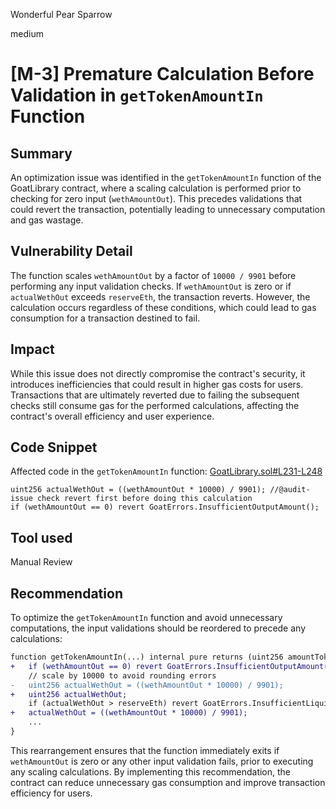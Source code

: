 Wonderful Pear Sparrow

medium

# [M-3]  Premature Calculation Before Validation in `getTokenAmountIn` Function

## Summary
An optimization issue was identified in the `getTokenAmountIn` function of the GoatLibrary contract, where a scaling calculation is performed prior to checking for zero input (`wethAmountOut`). This precedes validations that could revert the transaction, potentially leading to unnecessary computation and gas wastage.

## Vulnerability Detail
The function scales `wethAmountOut` by a factor of `10000 / 9901` before performing any input validation checks. If `wethAmountOut` is zero or if `actualWethOut` exceeds `reserveEth`, the transaction reverts. However, the calculation occurs regardless of these conditions, which could lead to gas consumption for a transaction destined to fail.

## Impact
While this issue does not directly compromise the contract's security, it introduces inefficiencies that could result in higher gas costs for users. Transactions that are ultimately reverted due to failing the subsequent checks still consume gas for the performed calculations, affecting the contract's overall efficiency and user experience.

## Code Snippet
Affected code in the `getTokenAmountIn` function: [GoatLibrary.sol#L231-L248](https://github.com/sherlock-audit/2024-03-goat-trading/blob/main/goat-trading/contracts/library/GoatLibrary.sol#L231-L232)
```solidity
uint256 actualWethOut = ((wethAmountOut * 10000) / 9901); //@audit-issue check revert first before doing this calculation
if (wethAmountOut == 0) revert GoatErrors.InsufficientOutputAmount();
```

## Tool used
Manual Review

## Recommendation
To optimize the `getTokenAmountIn` function and avoid unnecessary computations, the input validations should be reordered to precede any calculations:
```diff
function getTokenAmountIn(...) internal pure returns (uint256 amountTokenIn) {
+   if (wethAmountOut == 0) revert GoatErrors.InsufficientOutputAmount();
    // scale by 10000 to avoid rounding errors
-   uint256 actualWethOut = ((wethAmountOut * 10000) / 9901); 
+   uint256 actualWethOut;
    if (actualWethOut > reserveEth) revert GoatErrors.InsufficientLiquidity();
+   actualWethOut = ((wethAmountOut * 10000) / 9901);
    ...
}
```
This rearrangement ensures that the function immediately exits if `wethAmountOut` is zero or any other input validation fails, prior to executing any scaling calculations. By implementing this recommendation, the contract can reduce unnecessary gas consumption and improve transaction efficiency for users.